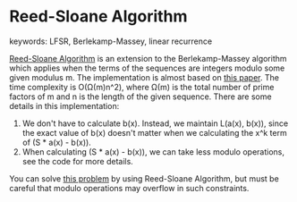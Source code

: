 # Reed-Sloane Algorithm
keywords: LFSR, Berlekamp-Massey, linear recurrence

[Reed-Sloane Algorithm](https://en.wikipedia.org/wiki/Reeds%E2%80%93Sloane_algorithm) is an extension to the Berlekamp-Massey algorithm which applies when the terms of the sequences are integers modulo some given modulus m.
The implementation is almost based on [this paper](http://neilsloane.com/doc/Me111.pdf).
The time complexity is O(Ω(m)n^2), where Ω(m) is the total number of prime factors of m and n is the length of the given sequence.
There are some details in this implementation:
1. We don't have to calculate b(x). Instead, we maintain L(a(x), b(x)), since the exact value of b(x) doesn't matter when we calculating the x^k term of (S * a(x) - b(x)).
2. When calculating (S * a(x) - b(x)), we can take less modulo operations, see the code for more details.

You can solve [this problem](https://www.spoj.com/problems/FINDLR/)
by using Reed-Sloane Algorithm, but must be careful that modulo operations may overflow in such constraints.
